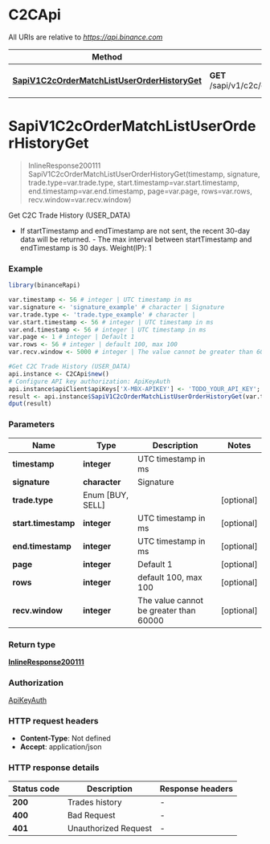 # C2CApi

All URIs are relative to *https://api.binance.com*

Method | HTTP request | Description
------------- | ------------- | -------------
[**SapiV1C2cOrderMatchListUserOrderHistoryGet**](C2CApi.md#SapiV1C2cOrderMatchListUserOrderHistoryGet) | **GET** /sapi/v1/c2c/orderMatch/listUserOrderHistory | Get C2C Trade History (USER_DATA)


# **SapiV1C2cOrderMatchListUserOrderHistoryGet**
> InlineResponse200111 SapiV1C2cOrderMatchListUserOrderHistoryGet(timestamp, signature, trade.type=var.trade.type, start.timestamp=var.start.timestamp, end.timestamp=var.end.timestamp, page=var.page, rows=var.rows, recv.window=var.recv.window)

Get C2C Trade History (USER_DATA)

- If startTimestamp and endTimestamp are not sent, the recent 30-day data will be returned. - The max interval between startTimestamp and endTimestamp is 30 days.  Weight(IP): 1

### Example
```R
library(binanceRapi)

var.timestamp <- 56 # integer | UTC timestamp in ms
var.signature <- 'signature_example' # character | Signature
var.trade.type <- 'trade.type_example' # character | 
var.start.timestamp <- 56 # integer | UTC timestamp in ms
var.end.timestamp <- 56 # integer | UTC timestamp in ms
var.page <- 1 # integer | Default 1
var.rows <- 56 # integer | default 100, max 100
var.recv.window <- 5000 # integer | The value cannot be greater than 60000

#Get C2C Trade History (USER_DATA)
api.instance <- C2CApi$new()
# Configure API key authorization: ApiKeyAuth
api.instance$apiClient$apiKeys['X-MBX-APIKEY'] <- 'TODO_YOUR_API_KEY';
result <- api.instance$SapiV1C2cOrderMatchListUserOrderHistoryGet(var.timestamp, var.signature, trade.type=var.trade.type, start.timestamp=var.start.timestamp, end.timestamp=var.end.timestamp, page=var.page, rows=var.rows, recv.window=var.recv.window)
dput(result)
```

### Parameters

Name | Type | Description  | Notes
------------- | ------------- | ------------- | -------------
 **timestamp** | **integer**| UTC timestamp in ms | 
 **signature** | **character**| Signature | 
 **trade.type** | Enum [BUY, SELL] |  | [optional] 
 **start.timestamp** | **integer**| UTC timestamp in ms | [optional] 
 **end.timestamp** | **integer**| UTC timestamp in ms | [optional] 
 **page** | **integer**| Default 1 | [optional] 
 **rows** | **integer**| default 100, max 100 | [optional] 
 **recv.window** | **integer**| The value cannot be greater than 60000 | [optional] 

### Return type

[**InlineResponse200111**](inline_response_200_111.md)

### Authorization

[ApiKeyAuth](../README.md#ApiKeyAuth)

### HTTP request headers

 - **Content-Type**: Not defined
 - **Accept**: application/json

### HTTP response details
| Status code | Description | Response headers |
|-------------|-------------|------------------|
| **200** | Trades history |  -  |
| **400** | Bad Request |  -  |
| **401** | Unauthorized Request |  -  |

